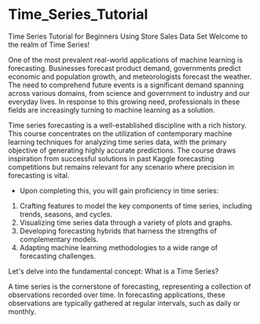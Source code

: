 # Time_Series_Tutorial
Time Series Tutorial for Beginners Using Store Sales Data Set
Welcome to the realm of Time Series!

One of the most prevalent real-world applications of machine learning is forecasting. Businesses forecast product demand, governments predict economic and population growth, and meteorologists forecast the weather. The need to comprehend future events is a significant demand spanning across various domains, from science and government to industry and our everyday lives. In response to this growing need, professionals in these fields are increasingly turning to machine learning as a solution.

Time series forecasting is a well-established discipline with a rich history. This course concentrates on the utilization of contemporary machine learning techniques for analyzing time series data, with the primary objective of generating highly accurate predictions. The course draws inspiration from successful solutions in past Kaggle forecasting competitions but remains relevant for any scenario where precision in forecasting is vital.

* Upon completing this, you will gain proficiency in time series:

1. Crafting features to model the key components of time series, including trends, seasons, and cycles.
2. Visualizing time series data through a variety of plots and graphs.
3. Developing forecasting hybrids that harness the strengths of complementary models.
4. Adapting machine learning methodologies to a wide range of forecasting challenges.

Let's delve into the fundamental concept: What is a Time Series?

A time series is the cornerstone of forecasting, representing a collection of observations recorded over time. In forecasting applications, these observations are typically gathered at regular intervals, such as daily or monthly.
